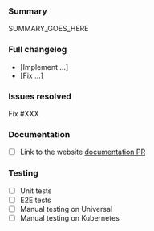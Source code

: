 ### Summary

SUMMARY_GOES_HERE

### Full changelog

* [Implement ...]
* [Fix ...]

### Issues resolved

Fix #XXX

### Documentation

- [ ] Link to the website [documentation PR](https://github.com/yyewolf/docs.konghq.com/pull/XXX)

### Testing

- [ ] Unit tests
- [ ] E2E tests
- [ ] Manual testing on Universal
- [ ] Manual testing on Kubernetes
